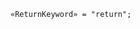 <!-- This file is generated automatically by infrastructure scripts. Please don't edit by hand. -->

<!-- markdownlint-disable first-line-h1 -->

```{ .ebnf .slang-ebnf #ReturnKeyword }
«ReturnKeyword» = "return";
```
